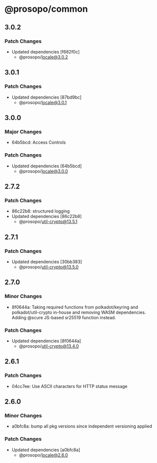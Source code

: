 # @prosopo/common

## 3.0.2
### Patch Changes

- Updated dependencies [f682f0c]
  - @prosopo/locale@3.0.2

## 3.0.1
### Patch Changes

- Updated dependencies [87bd9bc]
  - @prosopo/locale@3.0.1

## 3.0.0
### Major Changes

- 64b5bcd: Access Controls

### Patch Changes

- Updated dependencies [64b5bcd]
  - @prosopo/locale@3.0.0

## 2.7.2
### Patch Changes

- 86c22b8: structured logging
- Updated dependencies [86c22b8]
  - @prosopo/util-crypto@13.5.1

## 2.7.1
### Patch Changes

- Updated dependencies [30bb383]
  - @prosopo/util-crypto@13.5.0

## 2.7.0
### Minor Changes

- 8f0644a: Taking required functions from polkadot/keyring and polkadot/util-crypto in-house and removing WASM dependencies. Adding @scure JS-based sr25519 function instead.

### Patch Changes

- Updated dependencies [8f0644a]
  - @prosopo/util-crypto@13.4.0

## 2.6.1

### Patch Changes

- 04cc7ee: Use ASCII characters for HTTP status message

## 2.6.0

### Minor Changes

- a0bfc8a: bump all pkg versions since independent versioning applied

### Patch Changes

- Updated dependencies [a0bfc8a]
  - @prosopo/locale@2.6.0
